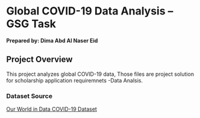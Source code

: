# Global COVID-19 Data Analysis – GSG Task  
**Prepared by: Dima Abd Al Naser Eid**

## Project Overview
This project analyzes global COVID-19 data, Those files are project solution for scholarship application requiremnets -Data Analsis.

### Dataset Source
[Our World in Data COVID-19 Dataset](https://github.com/owid/covid-19-data)
